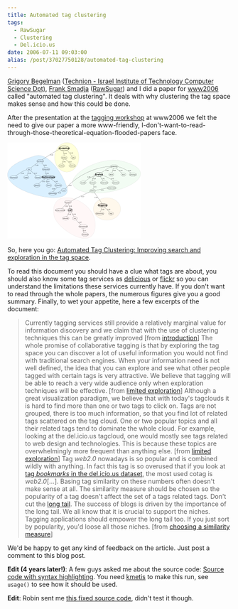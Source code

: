 ```yaml
---
title: Automated tag clustering
tags:
  - RawSugar
  - Clustering
  - Del.icio.us
date: 2006-07-11 09:03:00
alias: /post/37027750128/automated-tag-clustering
---
```


[Grigory Begelman](http://www.cs.technion.ac.il/%7Egbeg/) ([Technion - Israel Institute of Technology Computer Science Dpt)](http://www.cs.technion.ac.il/), [Frank Smadja](http://smadja.us/) ([RawSugar](http://www.rawsugar.com/)) and I did a paper for [www2006](http://www2006.org) called "automated tag clustering". It deals with why clustering the tag space makes sense and how this could be done.

After the presentation at the [tagging workshop](http://blog.rawsugar.com/wikka/wikka.php?wakka=HomePage) at www2006 we felt the need to give our paper a more www-friendly, I-don't-want-to-read-through-those-theoretical-equation-flooded-papers face.


![clustering the tag space](/images/cluster.png)

So, here you go: [Automated Tag Clustering: Improving search and exploration in the tag space](http://tagging.pui.ch/automated_tag_clustering/).<!-- more -->

To read this document you should have a clue what tags are about, you should also know some tag services as [delicious](http://del.icio.us) or [flickr](http://www.flickr.com) so you can understand the limitations these services currently have. If you don't want to read through the whole papers, the numerous figures give you a good summary. Finally, to wet your appetite, here a few excerpts of the document:

> Currently tagging services still provide a relatively marginal value for information discovery and we claim that with the use of clustering techniques this can be greatly improved [from [introduction](http://tagging.pui.ch/automated_tag_clustering/#p_motivation)]
> The whole promise of collaborative tagging is that by exploring the tag space you can discover a lot of useful information you would not find with traditional search engines. When your information need is not well defined, the idea that you can explore and see what other people tagged with certain tags is very attractive. We believe that tagging will be able to reach a very wide audience only when exploration techniques will be effective. [from [limited exploration](http://tagging.pui.ch/automated_tag_clustering/#p_exploration)]
> Although a great visualization paradigm, we believe that with today's tagclouds it is hard to find more than one or two tags to click on. Tags are not grouped, there is too much information, so that you find lot of related tags scattered on the tag cloud. One or two popular topics and all their related tags tend to dominate the whole cloud. For example, looking at the del.icio.us tagcloud, one would mostly see tags related to web design and technologies. This is because these topics are overwhelmingly more frequent than anything else. [from [limited exploration](http://tagging.pui.ch/automated_tag_clustering/#p_exploration)]
> Tag _web2.0_ nowadays is so popular and is combined wildly with anything. In fact this tag is so overused that if you look at [tag _bookmarks_ in the del.icio.us dataset](http://del.icio.us/tag/bookmarks), the most used cotag is _web2.0_[&hellip;]. Basing tag similarity on these numbers often doesn't make sense at all. The similarity measure should be chosen so the popularity of a tag doesn't affect the set of a tags related tags. Don't cut the [long tail](http://en.wikipedia.org/wiki/Long_tail). The success of blogs is driven by the importance of the long tail. We all know that it is crucial to support the niches. Tagging applications should empower the long tail too. If you just sort by popularity, you'd loose all those niches. [from [choosing a similarity measure](http://tagging.pui.ch/automated_tag_clustering/#p_similarity)]

We'd be happy to get any kind of feedback on the article. Just post a comment to this blog post.

**Edit (4 years later!)**: A few guys asked me about the source code: [Source code with syntax highlighting](http://pastie.org/1098455).
You need [kmetis](http://people.sc.fsu.edu/~jburkardt/c_src/kmetis/kmetis.html) to make this run, see `usage()` to see how it should be used.

**Edit**: Robin sent me [this fixed source code](http://pastie.org/3549928), didn't test it though.